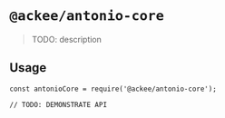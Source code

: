 # `@ackee/antonio-core`

> TODO: description

## Usage

```
const antonioCore = require('@ackee/antonio-core');

// TODO: DEMONSTRATE API
```
